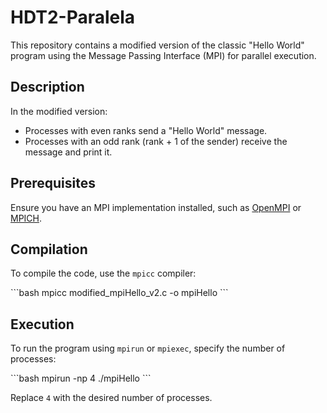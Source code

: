 # HDT2-Paralela


This repository contains a modified version of the classic "Hello World" program using the Message Passing Interface (MPI) for parallel execution.

## Description

In the modified version:
- Processes with even ranks send a "Hello World" message.
- Processes with an odd rank (rank + 1 of the sender) receive the message and print it.

## Prerequisites

Ensure you have an MPI implementation installed, such as [OpenMPI](https://www.open-mpi.org/) or [MPICH](https://www.mpich.org/).

## Compilation

To compile the code, use the `mpicc` compiler:

\```bash
mpicc modified_mpiHello_v2.c -o mpiHello
\```

## Execution

To run the program using `mpirun` or `mpiexec`, specify the number of processes:

\```bash
mpirun -np 4 ./mpiHello
\```

Replace `4` with the desired number of processes.
